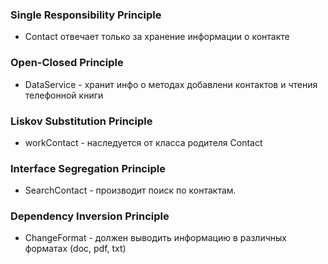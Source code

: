 ### Single Responsibility Principle
- Contact отвечает только за хранение информации о контакте
### Open-Closed Principle
- DataService - хранит инфо о методах добавлени контактов и чтения телефонной книги
### Liskov Substitution Principle
- workContact - наследуется от класса родителя Contact 
### Interface Segregation Principle
- SearchContact - производит поиск по контактам.
### Dependency Inversion Principle
- ChangeFormat - должен выводить информацию в различных форматах (doc, pdf, txt)
